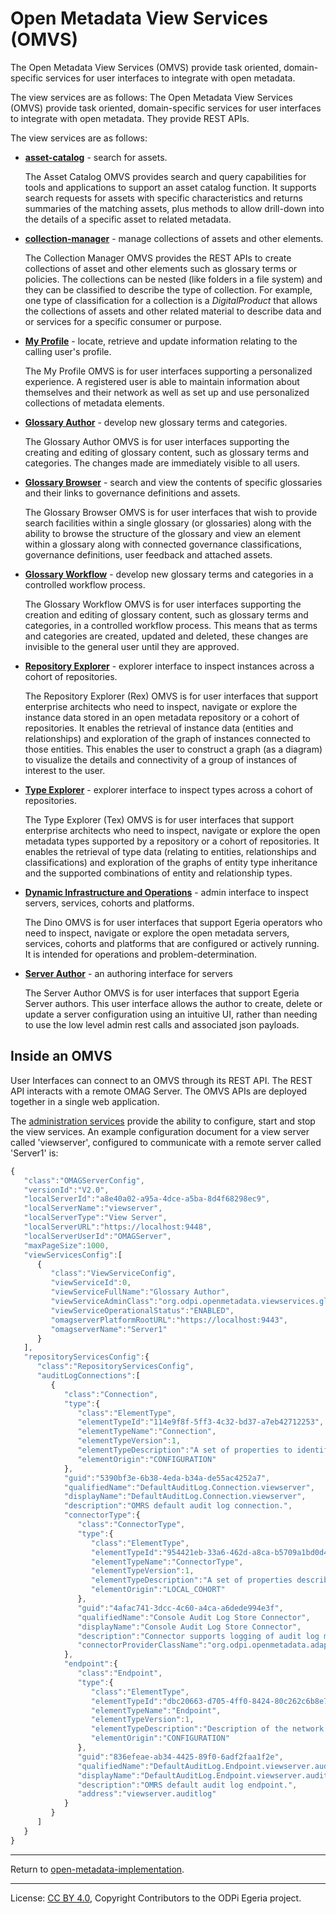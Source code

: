<!-- SPDX-License-Identifier: CC-BY-4.0 -->
<!-- Copyright Contributors to the ODPi Egeria project. -->
  

# Open Metadata View Services (OMVS)

The Open Metadata View Services (OMVS) provide task oriented, domain-specific services
for user interfaces to integrate with open metadata.

The view services are as follows:
The Open Metadata View Services (OMVS) provide task oriented, domain-specific services for user interfaces to integrate with open metadata.  They provide REST APIs.

The view services are as follows:

* **[asset-catalog](asset-catalog)** - search for assets.

  The Asset Catalog OMVS provides search and query capabilities for tools and applications to support an asset catalog function. It supports search requests for assets with specific characteristics and returns summaries of the matching assets, plus methods to allow drill-down into the details of a specific asset to related metadata.

* **[collection-manager](collection-manager)** - manage collections of assets and other elements.

  The Collection Manager OMVS provides the REST APIs to create collections of asset and other elements such as glossary terms or policies.  The collections can be nested (like folders in a file system) and they can be classified to describe the type of collection.  For example, one type of classification for a collection is a *DigitalProduct* that allows the collections of assets and other related material to describe data and or services for a specific consumer or purpose.

* **[My Profile](my-profile)** - locate, retrieve and update information relating to the calling user's profile.

  The My Profile OMVS is for user interfaces supporting a personalized experience.  A registered user is able to maintain information about themselves and their network as well as set up and use personalized collections of metadata elements.

* **[Glossary Author](glossary-author)** - develop new glossary terms and categories.

  The Glossary Author OMVS is for user interfaces supporting the creating and editing of glossary content, such as glossary terms and categories.  The changes made are immediately visible to all users.

* **[Glossary Browser](glossary-browser)** - search and view the contents of specific glossaries and their links to governance definitions and assets.

  The Glossary Browser OMVS is for user interfaces that wish to provide search facilities within a single glossary (or glossaries) along with the ability to browse the structure of the glossary and view an element within a glossary along with connected governance classifications, governance definitions, user feedback and attached assets.

* **[Glossary Workflow](glossary-workflow)** - develop new glossary terms and categories in a controlled workflow process.

  The Glossary Workflow OMVS is for user interfaces supporting the creation and editing of glossary content, such as glossary terms and categories, in a controlled workflow process.  This means that as terms and categories are created, updated and deleted, these changes are invisible to the general user until they are approved.

* **[Repository Explorer](rex-view)** - explorer interface to inspect instances across a cohort of repositories.

  The Repository Explorer (Rex) OMVS is for user interfaces that support enterprise architects who need to inspect, navigate or explore the instance data stored in an open metadata repository or a cohort of repositories. It enables the retrieval of instance data (entities and relationships) and exploration of the graph of instances connected to those entities. This enables the user to construct a graph (as a diagram) to visualize the details and connectivity of a group of instances of interest to the user.

* **[Type Explorer](tex-view)** - explorer interface to inspect types across a cohort of repositories.

  The Type Explorer (Tex) OMVS is for user interfaces that support enterprise architects who need to inspect, navigate or explore the open metadata types supported by a repository or a cohort of repositories. It enables the retrieval of type data (relating to entities, relationships and classifications) and exploration of the graphs of entity type inheritance and the supported combinations of entity and relationship types.

* **[Dynamic Infrastructure and Operations](dino-view)** - admin interface to inspect servers, services, cohorts and platforms.

  The Dino OMVS is for user interfaces that support Egeria operators who need to inspect, navigate or explore the open metadata servers, services, cohorts and platforms that are configured or actively running. It is intended for operations and problem-determination.

* **[Server Author](server-author-view)** - an authoring interface for servers

  The Server Author OMVS is for user interfaces that support Egeria Server authors. This user interface allows the author to create, delete or update a server configuration using an intuitive UI, rather than needing to use the low level admin rest calls and associated json payloads.



## Inside an OMVS

User Interfaces can connect to an OMVS through its REST API. The REST API interacts with a remote OMAG Server.
The OMVS APIs are deployed together in a single web application. 

The [administration services](../admin-services/README.md) provide the ability to configure, start and stop the view services.
An example configuration document for a view server called 'viewserver', configured to communicate with a
remote server called 'Server1' is:
```javascript
{ 
   "class":"OMAGServerConfig",
   "versionId":"V2.0",
   "localServerId":"a8e40a02-a95a-4dce-a5ba-8d4f68298ec9",
   "localServerName":"viewserver",
   "localServerType":"View Server",
   "localServerURL":"https://localhost:9448",
   "localServerUserId":"OMAGServer",
   "maxPageSize":1000,
   "viewServicesConfig":[ 
      { 
         "class":"ViewServiceConfig",
         "viewServiceId":0,
         "viewServiceFullName":"Glossary Author",
         "viewServiceAdminClass":"org.odpi.openmetadata.viewservices.glossaryauthor.admin.GlossaryAuthorViewAdmin",
         "viewServiceOperationalStatus":"ENABLED",
         "omagserverPlatformRootURL":"https://localhost:9443",
         "omagserverName":"Server1"
      }
   ],
   "repositoryServicesConfig":{ 
      "class":"RepositoryServicesConfig",
      "auditLogConnections":[ 
         { 
            "class":"Connection",
            "type":{ 
               "class":"ElementType",
               "elementTypeId":"114e9f8f-5ff3-4c32-bd37-a7eb42712253",
               "elementTypeName":"Connection",
               "elementTypeVersion":1,
               "elementTypeDescription":"A set of properties to identify and configure a connector instance.",
               "elementOrigin":"CONFIGURATION"
            },
            "guid":"5390bf3e-6b38-4eda-b34a-de55ac4252a7",
            "qualifiedName":"DefaultAuditLog.Connection.viewserver",
            "displayName":"DefaultAuditLog.Connection.viewserver",
            "description":"OMRS default audit log connection.",
            "connectorType":{ 
               "class":"ConnectorType",
               "type":{ 
                  "class":"ElementType",
                  "elementTypeId":"954421eb-33a6-462d-a8ca-b5709a1bd0d4",
                  "elementTypeName":"ConnectorType",
                  "elementTypeVersion":1,
                  "elementTypeDescription":"A set of properties describing a type of connector.",
                  "elementOrigin":"LOCAL_COHORT"
               },
               "guid":"4afac741-3dcc-4c60-a4ca-a6dede994e3f",
               "qualifiedName":"Console Audit Log Store Connector",
               "displayName":"Console Audit Log Store Connector",
               "description":"Connector supports logging of audit log messages to stdout.",
               "connectorProviderClassName":"org.odpi.openmetadata.adapters.repositoryservices.auditlogstore.console.ConsoleAuditLogStoreProvider"
            },
            "endpoint":{ 
               "class":"Endpoint",
               "type":{ 
                  "class":"ElementType",
                  "elementTypeId":"dbc20663-d705-4ff0-8424-80c262c6b8e7",
                  "elementTypeName":"Endpoint",
                  "elementTypeVersion":1,
                  "elementTypeDescription":"Description of the network address and related information needed to call a software service.",
                  "elementOrigin":"CONFIGURATION"
               },
               "guid":"836efeae-ab34-4425-89f0-6adf2faa1f2e",
               "qualifiedName":"DefaultAuditLog.Endpoint.viewserver.auditlog",
               "displayName":"DefaultAuditLog.Endpoint.viewserver.auditlog",
               "description":"OMRS default audit log endpoint.",
               "address":"viewserver.auditlog"
            }
         }
      ]
   }
}
```

----
Return to [open-metadata-implementation](..).



----
License: [CC BY 4.0](https://creativecommons.org/licenses/by/4.0/),
Copyright Contributors to the ODPi Egeria project.
